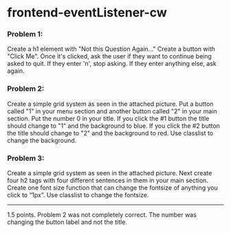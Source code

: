 # frontend-eventListener-cw

### Problem 1:
Create a h1 element with "Not this Question Again..." Create a button with "Click Me". Once it's clicked, ask the user if they want to continue being asked to quit. If they enter 'n', stop asking. If they enter anything else, ask again.

### Problem 2:
Create a simple grid system as seen in the attached picture. Put a button called "1" in your menu section and another button called "2" in your main section. Put the number 0 in your title. If you click the #1 button the title should change to "1" and the background to blue. If you click the #2 button the title should change to "2" and the background to red. Use classlist to change the background.

### Problem 3:
Create a simple grid system as seen in the attached picture. Next create four h2 tags with four different sentences in them in your main section. Create one font size function that can change the fontsize of anything you click to “1px”. Use classlist to change the fontsize.
<hr>
1.5 points. Problem 2 was not completely correct. The number was changing the button label and not the title.
